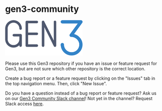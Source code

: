 # gen3-community

<img src="images/gen3-blue-dark.png" width=250px>

Please use this Gen3 repository if you have an issue or feature request for Gen3, but are not sure which other repository is the correct location.

Create a bug report or a feature request by clicking on the "Issues" tab in the top navigation menu. Then, click "New Issue".

Do you have a question instead of a bug report or feature request? Ask us on our [Gen3 Community Slack channel](https://app.slack.com/client/T03A08KRA/C03A08KRY)! Not yet in the channel? Request Slack access [here](https://docs.google.com/forms/d/e/1FAIpQLSczyhhOXeCK9FdVtpQpelOHYnRj1EAq1rwwnm9q6cPAe5a7ug/viewform).

